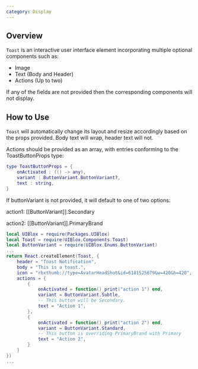 ```yaml
---
category: Display
---
```


## Overview

`Toast` is an interactive user interface element incorporating multiple optional components such as:

* Image
* Text (Body and Header)
* Actions (Up to two)

If any of the fields are not provided then the corresponding components will not display.

## How to Use

`Toast` will automatically change its layout and resize accordingly based on the props provided. Body text will wrap, header text will not.

Actions should be provided as an array, with entries conforming to the ToastButtonProps type:

```lua
type ToastButtonProps = {
    onActivated : (() -> any),
    variant : ButtonVariant.ButtonVariant?,
    text : string,
}
```

If buttonVariant is not provided, it will default to one of two options:

action1: [[ButtonVariant]].Secondary

action2: [[ButtonVariant]].PrimaryBrand

```lua
local UIBlox = require(Packages.UIBlox)
local Toast = require(UIBlox.Components.Toast)
local ButtonVariant = require(UIBlox.Enums.ButtonVariant)
...
return React.createElement(Toast, {
    header = "Toast Notification",
    body = "This is a toast.",
    icon = "rbxthumb://type=AvatarHeadShot&id=6181525679&w=420&h=420",
    actions = {
        {
            onActivated = function() print("action 1") end,
            variant = ButtonVariant.Subtle,
            -- This button will be Secondary.
            text = "Action 1",
        },
        {
            onActivated = function() print("action 2") end,
            variant = ButtonVariant.Standard,
            -- This button is overriding PrimaryBrand with Primary
            text = "Action 2",
        }
    }
})
...
```

